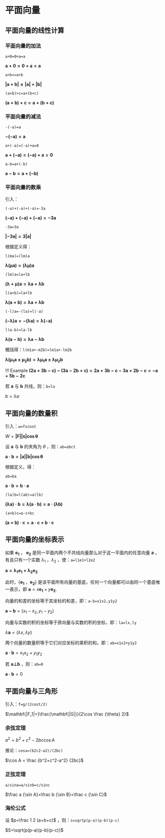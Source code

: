 # 平面向量

## 平面向量的线性计算

### 平面向量的加法

`a+0=0+a=a`

$\mathbf{a+0=0+a=a}$

`a+b<=a+b`


$\mathbf{|a+b|≤|a|+|b|}$


`(a+b)+c=a+(b+c)`


$\mathbf{(a+b)+c=a+(b+c)}$


### 平面向量的减法

`-(-a)=a`


$\mathbf{-(-a)=a}$


`a+(-a)=(-a)+a=0`


$\mathbf{a+(-a)=(-a)+a=0}$

`a-b=a+(-b)`


$\mathbf{a-b=a+(-b)}$

### 平面向量的数乘

引入：

`(-a)+(-a)+(-a)=-3a`

$\mathbf{(-a)+(-a)+(-a)=-3a}$

`-3a=3a`


$\mathbf{|-3a|=3|a|}$

根据定义得：

`l(ma)=(lm)a`


$\mathbf{\lambda(\mu a)=(\lambda \mu)a}$

`(lm)a=la+lb`

$\mathbf{(\lambda+\mu)a=\lambda a+\lambda b}$

`l(a+b)=la+lb`

$\mathbf{\lambda(a+b)=\lambda a+\lambda b}$

`(-l)a=-(la)=l(-a)`

$\mathbf{(-\lambda)a=-(\lambda a)=\lambda (-a)}$

`l(a-b)=la-lb`

$\mathbf{\lambda(a-b)=\lambda a-\lambda b}$

概括得：`l(m1a+-m2b)=lm1a+-lm2b`

$\mathbf{\lambda({\mu_1}a±{\mu_2}b)=\lambda {\mu_1} a±\lambda {\mu_2} b}$

!!! Example
    $\mathbf{(2a+3b-c)-(3a-2b+c)=2a+3b-c-3a+2b-c=-a+5b-2c}$

若 $\mathbf{a}$ 与 $\mathbf{b}$ 共线，则：`b=la`

$b=\lambda a$

## 平面向量的数量积

引入：`w=fscost`

$W=\mathbf{|F||s|\cos \theta}$

设 $\mathbf{a}$ 与 $\mathbf{b}$ 的夹角为 $\theta$ ，则：`ab=abct`

$\mathbf{a·b=|a||b|\cos \theta}$

根据定义，得：

`ab=ba`

$\mathbf{a·b=b·a}$

`(la)b=l(ab)=a(lb)`

$\mathbf{(\lambda a)·b=\lambda(a·b)=a·(\lambda b)}$

`(a+b)c=a·c+bc`

$\mathbf{(a+b)·c=a·c+b·c}$

## 平面向量的坐标表示

如果 $\mathbf{e_1}$ ， $\mathbf{e_2}$ 是同一平面内两个不共线向量那么对于这一平面内的任意向量 $\mathbf{a}$ ，有且只有一个实数 $\lambda_1$ ，$\lambda_2$ ，使：`a=l1e1+l2e2`

$\mathbf{a=\lambda_1 e_1+\lambda_2 e_2}$

此时，{$\mathbf{e_1}$ ，$\mathbf{e_2}$} 是该平面所有向量的基底，任何一个向量都可以由同一个基底唯一表示，即 $\mathbf{a} = x\mathbf{e_1}+y\mathbf{e_2}$.

向量的和差的坐标等于其坐标的和差，即：`a-b=x1x2,y1y2`

$\mathbf{a-b} = (x_1 - x_2, y_1 - y_2)$

向量与实数的积的坐标等于原向量与实数的积的坐标，即：`la=lx,ly`

$\lambda \mathbf{a}=(\lambda x, \lambda y)$

两个向量的数量积等于它们对应坐标的乘积的和，即：`ab=x1x2+y1y2`

$\mathbf{a·b} = x_1 x_2 + y_1 y_2$

若 $\mathbf{a⊥b}$ ，则：`ab=0`

$\mathbf{a·b} = 0$

## 平面向量与三角形

引入：`f=g/(2cost/2)`

$\mathbf{|F_1|=}\frac{\mathbf{|G|}}{2\cos \frac {\theta} 2}$

### 余弦定理

$a^2=b^2+c^2-2bc\cos A$

推论：`cosa=(b2c2-a2)/(2bc)`

$\cos A = \frac {b^2+c^2-a^2} {2bc}$

### 正弦定理

`a/sina=a/sinb=c/sinc`

$\frac a {\sin A}=\frac b {\sin B}=\frac c {\sin C}$

### 海伦公式

设 $p=\frac 1 2 (a+b+c)$ ，则：`s=sqrtp(p-a)(p-b)(p-c)`

$S=\sqrt{p(p-a)(p-b)(p-c)}$
